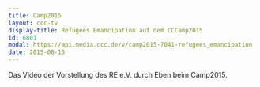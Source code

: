 ```yaml
---
title: Camp2015
layout: ccc-tv
display-title: Refugees Emancipation auf dem CCCamp2015
id: 6801
modal: https://api.media.ccc.de/v/camp2015-7041-refugees_emancipation
date: 2015-08-15
---
```

Das Video der Vorstellung des RE e.V. durch Eben beim Camp2015.
